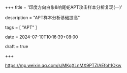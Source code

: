 +++
title = '印度方向白象&响尾蛇APT攻击样本分析复现(一)'

description = "APT样本分析基础提高"

tags = [ "APT" ]

date = 2024-07-10T10:16:39+08:00

draft = true

+++

https://mp.weixin.qq.com/s/MKgXLnMX9PTZIAEfoh1Okw
